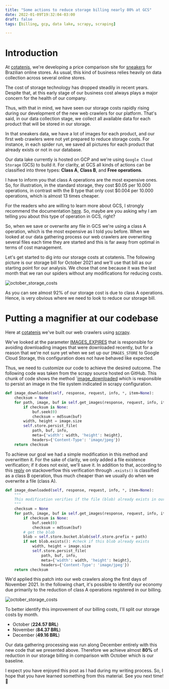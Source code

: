```yaml
---
title: "Some actions to reduce storage billing nearly 80% at GCS"
date: 2022-01-09T19:32:04-03:00
draft: false
tags: [billing, gcp, data lake, scrapy, scraping]

---
```

# Introduction

At [cotatenis](https://www.cotatenis.com/), we're developing a price comparison site for [sneakers](https://en.wikipedia.org/wiki/Sneakers) for Brazilian online stores. As usual, this kind of business relies heavily on data collection across several online stores.

The cost of storage technology has dropped steadily in recent years. Despite that, at this early stage of our business cost always plays a major concern for the health of our company.

Thus, with that in mind, we have seen our storage costs rapidly rising during our development of the new web crawlers for our platform. That's said, in our data collection stage, we collect all available data for each product that will be stored in our storage.

In that sneakers data, we have a lot of images for each product, and our first web crawlers were not yet prepared to reduce storage costs. For instance, in each spider run, we saved all pictures for each product that already exists or not in our database.

Our data lake currently is hosted on GCP and we're using `Google Cloud Storage` (GCS) to build it. For clarity, at GCS all kinds of actions can be classified into three types:  **Class A**, **Class B**, and **Free operations**.

I have to inform you that class A operations are the most expensive ones. So, for illustration,  in the standard storage, they cost $0.05 per 10.000 operations, in contrast with the B type that only cost $0.004 per 10.000 operations, which is almost 13 times cheaper.

For the readers who are willing to learn more about GCS, I strongly recommend the documentation [here](https://cloud.google.com/storage). So, maybe are you asking why I am telling you about this type of operation in GCS, right?  

So, when we save or overwrite any file in GCS we're using a class A operation, which is the most expensive as I told you before. When we looked at our data gathering process our web crawlers are overwriting several files each time they are started and this is far away from optimal in terms of cost management.

Let's get started to dig into our storage costs at cotatenis. The following picture is our storage bill for October 2021 and we'll use that bill as our starting point for our analysis. We chose that one because it was the last month that we ran our spiders without any modifications for reducing costs.

![october_storage_costs](/storage_costs/2021_october_storage_cost.png)

As you can see almost 92% of our storage cost is due to class A operations. Hence, is very obvious where we need to look to reduce our storage bill.  

# Putting a magnifier at our codebase

Here at [cotatenis](https://www.cotatenis.com/) we've built our web crawlers using [scrapy](https://scrapy.org/). 

We've looked at the parameter [IMAGES_EXPIRES](https://docs.scrapy.org/en/latest/topics/media-pipeline.html) that is responsible for avoiding downloading images that were downloaded recently, but for a reason that we're not sure yet when we set up our `IMAGES_STORE` to Google Cloud Storage, this configuration does not have behaved like expected.

Thus, we need to customize our code to achieve the desired outcome. The following code was taken from the scrapy source hosted on GitHub. This chunk of code shows the method ´[image_downloaded](https://github.com/scrapy/scrapy/blob/b04cfa48328d5d5749dca6f50fa34e0cfc664c89/scrapy/pipelines/images.py#L117) which is responsible to persist an image in the file system indicated in scrapy configuration. 

```python
def image_downloaded(self, response, request, info, *, item=None):
    checksum = None
    for path, image, buf in self.get_images(response, request, info, item=item):
        if checksum is None:
            buf.seek(0)
            checksum = md5sum(buf)
        width, height = image.size
        self.store.persist_file(
            path, buf, info,
            meta={'width': width, 'height': height},
            headers={'Content-Type': 'image/jpeg'})
    return checksum
```
To achieve our goal we had a simple modification in this method and overwritten it. For the sake of clarity, we only added a file existence verification; if it does not exist, we'll save it. In addition to that, according to this [reply](https://stackoverflow.com/a/59050687) on stackoverflow this verification through `.exists()` is classified as a class B operation, thus much cheaper than we usually do when we overwrite a file (class A). 

```python
def image_downloaded(self, response, request, info, *, item=None):
    """
    This modification verifies if the file (blob) already exists in our data lake, if not exists, save it.
    """
    checksum = None
    for path, image, buf in self.get_images(response, request, info, item=item):
        if checksum is None:
            buf.seek(0)
            checksum = md5sum(buf)
        # get the blob 
        blob = self.store.bucket.blob(self.store.prefix + path)
        if not blob.exists(): #check if this blob already exists
            width, height = image.size
            self.store.persist_file(
                path, buf, info,
                meta={'width': width, 'height': height},
                headers={'Content-Type': 'image/jpeg'})
    return checksum   
```
We'd applied this patch into our web crawlers along the first days of November 2021. In the following chart, it's possible to identify our economy due primarily to the reduction of class A operations registered in our billing.

![october_storage_costs](/storage_costs/2021_october_to_december_storage_cost.png)

To better identify this improvement of our billing costs, I'll split our storage costs by month.

- October (**224.57 BRL**)
- November (**84.37 BRL**)
- December (**49.16 BRL**)

Our data gathering processing was run along December entirely with this new code that we presented above. Therefore we achieve almost **80%** of reduction in our storage billing in comparison with October which is our baseline.

I expect you have enjoyed this post as I had during my writing process. So, I hope that you have learned something from this material. See you next time! 🙂 